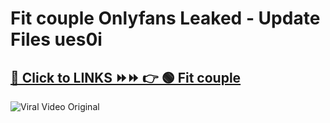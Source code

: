 
 # Fit couple Onlyfans Leaked - Update Files ues0i

## <h2><a href="https://clipsfans.com/Fit_couple&ref=git">🔗 Click to LINKS ⏩⏩ 👉 🟢 Fit couple </a></h2>

<a href="https://clipsfans.com/Fit_couple&ref=git" rel="nofollow" data-target="animated-image.originalLink"><img src="https://i.ibb.co.com/xMMVF88/686577567.gif" alt="Viral Video Original" style="max-width: 100%; display: inline-block;" data-target="animated-image.originalImage"></a>

